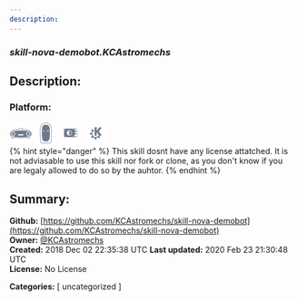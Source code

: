 ```yaml
---
description: 
---
```


### _skill-nova-demobot.KCAstromechs_  
## Description:  
  
  
  
### Platform:  
 ![Mark I](../.gitbook/assets/mark-1-icon.png)  ![Mark II](../.gitbook/assets/mark-2-icon.png)  ![Picroft](../.gitbook/assets/picroft-icon.png)  ![plasmoid](../.gitbook/assets/kde.png)   
{% hint style="danger" %}
This skill dosnt have any license attatched. It is not adviasable to use this skill nor fork or clone, as you don't know if you are legaly allowed to do so by the auhtor.
{% endhint %}
  
## Summary:  
**Github:** [https://github.com/KCAstromechs/skill-nova-demobot](https://github.com/KCAstromechs/skill-nova-demobot)  
**Owner:** [@KCAstromechs](https://github.com/KCAstromechs)  
**Created:** 2018 Dec 02 22:35:38 UTC  **Last updated:** 2020 Feb 23 21:30:48 UTC  
**License:** No License  
  
**Categories:** [ uncategorized ]   
